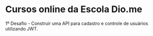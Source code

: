 # Cursos online da Escola Dio.me
1º Desafio - Construir uma API para cadastro e controle de usuários utilizando JWT.
